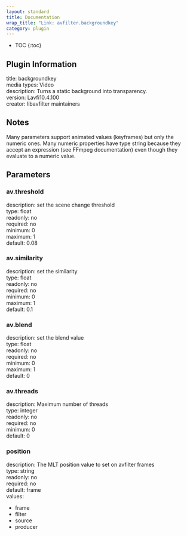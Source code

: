 ```yaml
---
layout: standard
title: Documentation
wrap_title: "Link: avfilter.backgroundkey"
category: plugin
---
```

* TOC
{:toc}

## Plugin Information

title: backgroundkey  
media types:
Video  
description: Turns a static background into transparency.  
version: Lavfi10.4.100  
creator: libavfilter maintainers  

## Notes

Many parameters support animated values (keyframes) but only the numeric ones. Many numeric properties have type string because they accept an expression (see FFmpeg documentation) even though they evaluate to a numeric value.

## Parameters

### av.threshold

  
description:
set the scene change threshold  
type: float  
readonly: no  
required: no  
minimum: 0  
maximum: 1  
default: 0.08  

### av.similarity

  
description:
set the similarity  
type: float  
readonly: no  
required: no  
minimum: 0  
maximum: 1  
default: 0.1  

### av.blend

  
description:
set the blend value  
type: float  
readonly: no  
required: no  
minimum: 0  
maximum: 1  
default: 0  

### av.threads

  
description:
Maximum number of threads  
type: integer  
readonly: no  
required: no  
minimum: 0  
default: 0  

### position

  
description:
The MLT position value to set on avfilter frames  
type: string  
readonly: no  
required: no  
default: frame  
values:  

* frame
* filter
* source
* producer

